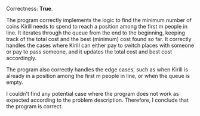 Correctness: **True**.

The program correctly implements the logic to find the minimum number of coins Kirill needs to spend to reach a position among the first m people in line. It iterates through the queue from the end to the beginning, keeping track of the total cost and the best (minimum) cost found so far. It correctly handles the cases where Kirill can either pay to switch places with someone or pay to pass someone, and it updates the total cost and best cost accordingly.

The program also correctly handles the edge cases, such as when Kirill is already in a position among the first m people in line, or when the queue is empty.

I couldn't find any potential case where the program does not work as expected according to the problem description. Therefore, I conclude that the program is correct.